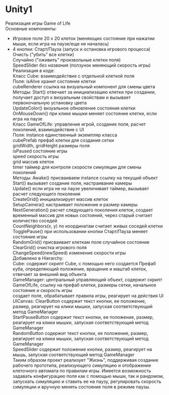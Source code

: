 # Unity1  
Реализация игры Game of Life  
Основные компоненты:  
- Игровое поле 20 х 20 клеток (меняющих состояние при нажатии мыши, если игра на паузе/еще не началась)   
- 4 кнопки: Старт/Пауза (запуск и остановка игрового процесса)   
            Очисть ("убить" все клетки)  
            Случайно ("оживить" произвольные клетки поля)  
            SpeedSlider *без названия* (ползунок меняющий скорость игры)  
Реализация в коде:    
Класс Cube: взаимодействие с отдельной клеткой поля  
Поля:  isAlive хранит состояние клетки    
       cubeRenderer ссылка на визуальный компонент для смены цвета    
Методы: Start() отвечает за инициализацию клетки при создании, получает доступ к визуальным свойствам и вызывает первоночальную установку цвета  
         UpdateColor() визуальное обновление состояния клетки  
         OnMouseDown() при клике мышки меняет состояние клетки, если игра на паузе  
Класс GameOfLife: управление игрой, создание поля, расчет поколений, взаимодействие с UI  
Поля: instance единственный экземпляр класса    
      cubePrefab префаб клетки для создания сетки  
      gridWidth, gridHeight размеры поля  
      isPaused состояние игры  
      speed скорость игры  
      grid массив клеток  
      timer таймер для контроля скорости симуляции для смены поколений  
Методы: Awake() присваиваем instance ссылку на текущий объект  
        Start() вызывает создание поля, настраивание камеры  
        Update() если игра не на паузе увеличивает таймер, вызывает расчет следующего поколения  
        CreateGrid() инициализирует массив клеток  
        SetupCamera() настраивает положение и размер камеры  
        NextGeneration() расчет следующего поколения клеток, создает временный массив для новых состояний, через старый считает количество соседей  
        CountNeighbors(x, y) по координатам считает живых соседей клетки  
        TogglePause() при использовании кнопки Старт/Пауза меняет состояние игры  
        RandomGrid() присваивает клеткам поля случайное состояние  
        ClearGrid() очистка игрового поля  
        ChangeSpeed(newSpeed) изменение скорости игры  
Добавлено в Hierarchy:  
Cube:  содержит скрипт Cube, с помощью него создается Префаб куба, определяющий положение, вращение и маштаб клеток, отвечает за внешний вид объекта   
GameManager: центральный управляющий объект, содержит скрипт GameOfLife, ссылку на префаб клетки, размеры сетки, начальное состояние и скорость игры   
             создает поле, обрабатывает правила игры, реагирует на действия UI  
UICanvas: ClearButton содержит текст кнопки, ее положение, размер, реагирует на клики мышки, запуская соответствующий метод GameManager  
          StartPauseButton содержит текст кнопки, ее положение, размер, реагирует на клики мышки, запуская соответствующий метод GameManager   
          RandomButton содержит текст кнопки, ее положение, размер, реагирует на клики мышки, запуская соответствующий метод GameManager  
          SpeedSlider содержит положение кнопки, размер, реагирует на мышь, запуская соответствующий метод GameManager    
Таким образом проект реализует "Жизнь", поддерживая создание рабочего прототипа, реализующего симуляцию и отображение клеточного автомата по правилам игры. Имеется возможность задавать конфигурацию поля как с помощью мыши, так и рандомом, запускать симуляцию и ставить ее на паузу, регулировать скорость симуляции и вручную менять состояние поля в режиме паузы.  
 
